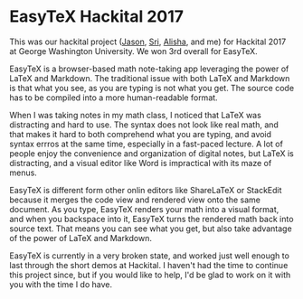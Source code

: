 # EasyTeX Hackital 2017

This was our hackital project ([Jason](https://github.com/codethejason),
[Sri](https://github.com/spp2010), [Alisha](https://github.com/pikachu1995),
and me) for Hackital 2017 at George Washington University. We won 3rd overall
for EasyTeX. 

EasyTeX is a browser-based math note-taking app leveraging the power of LaTeX
and Markdown. The traditional issue with both LaTeX and Markdown is that what
you see, as you are typing is not what you get. The source code has to be
compiled into a more human-readable format.

When I was taking notes in my math class, I noticed that LaTeX was distracting
and hard to use. The syntax does not look like real math, and that makes it
hard to both comprehend what you are typing, and avoid syntax errros at the
same time, especially in a fast-paced lecture. A lot of people enjoy the
convenience and organization of digital notes, but LaTeX is distracting, and a
visual editor like Word is impractical with its maze of menus.

EasyTeX is different form other onlin editors like ShareLaTeX or StackEdit
because it merges the code view and rendered view onto the same document. As
you type, EasyTeX renders your math into a visual format, and when you
backspace into it, EasyTeX turns the rendered math back into source text. That
means you can see what you get, but also take advantage of the power of LaTeX
and Markdown.

EasyTeX is currently in a very broken state, and worked just well enough to
last through the short demos at Hackital. I haven't had the time to continue
this project since, but if you would like to help, I'd be glad to work on it
with you with the time I do have.
